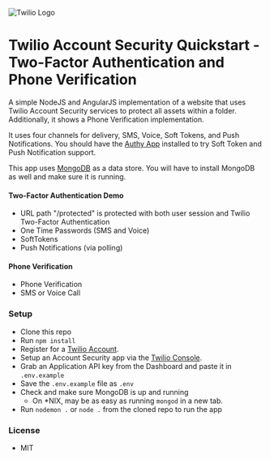 ![Twilio Logo](./twilio_logo_red.png)
# Twilio Account Security Quickstart - Two-Factor Authentication and Phone Verification

A simple NodeJS and AngularJS implementation of a website that uses Twilio Account Security services to protect all assets within a folder. Additionally, it shows a Phone Verification implementation.

It uses four channels for delivery, SMS, Voice, Soft Tokens, and Push Notifications. You should have the [Authy App](https://authy.com/download/) installed to try Soft Token and Push Notification support.

This app uses [MongoDB](https://www.mongodb.com/) as a data store. You will have to install MongoDB as well and make sure it is running.

#### Two-Factor Authentication Demo
- URL path "/protected" is protected with both user session and Twilio Two-Factor Authentication
- One Time Passwords (SMS and Voice)
- SoftTokens
- Push Notifications (via polling)

#### Phone Verification
- Phone Verification
- SMS or Voice Call

### Setup
- Clone this repo
- Run `npm install`
- Register for a [Twilio Account](https://www.twilio.com/).
- Setup an Account Security app via the [Twilio Console](https://twilio.com/console).
- Grab an Application API key from the Dashboard and paste it in `.env.example`
- Save the `.env.example` file as `.env`
- Check and make sure MongoDB is up and running
    - On *NIX, may be as easy as running `mongod` in a new tab.
- Run `nodemon .` or `node .` from the cloned repo to run the app

### License
- MIT
